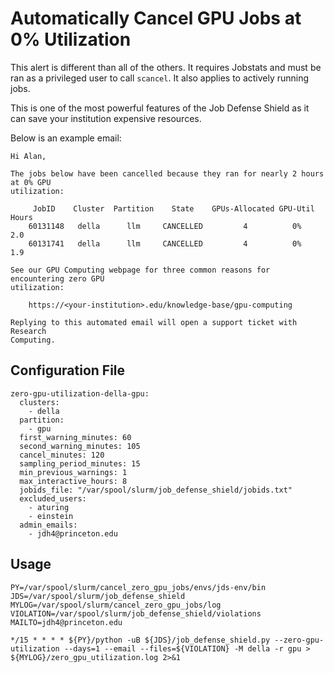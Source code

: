 # Automatically Cancel GPU Jobs at 0% Utilization

This alert is different than all of the others. It requires Jobstats and must
be ran as a privileged user to call `scancel`. It also applies to actively
running jobs.

This is one of the most powerful features of the Job Defense Shield as it
can save your institution expensive resources.

Below is an example email:

```
Hi Alan,

The jobs below have been cancelled because they ran for nearly 2 hours at 0% GPU
utilization:

     JobID    Cluster  Partition    State    GPUs-Allocated GPU-Util  Hours
    60131148   della      llm     CANCELLED         4          0%      2.0
    60131741   della      llm     CANCELLED         4          0%      1.9

See our GPU Computing webpage for three common reasons for encountering zero GPU
utilization:

    https://<your-institution>.edu/knowledge-base/gpu-computing

Replying to this automated email will open a support ticket with Research
Computing.
```

## Configuration File

```
zero-gpu-utilization-della-gpu:
  clusters:
    - della
  partition:
    - gpu
  first_warning_minutes: 60
  second_warning_minutes: 105
  cancel_minutes: 120
  sampling_period_minutes: 15
  min_previous_warnings: 1
  max_interactive_hours: 8
  jobids_file: "/var/spool/slurm/job_defense_shield/jobids.txt"
  excluded_users:
    - aturing
    - einstein
  admin_emails:
    - jdh4@princeton.edu
```

## Usage

```
PY=/var/spool/slurm/cancel_zero_gpu_jobs/envs/jds-env/bin
JDS=/var/spool/slurm/job_defense_shield
MYLOG=/var/spool/slurm/cancel_zero_gpu_jobs/log
VIOLATION=/var/spool/slurm/job_defense_shield/violations
MAILTO=jdh4@princeton.edu

*/15 * * * * ${PY}/python -uB ${JDS}/job_defense_shield.py --zero-gpu-utilization --days=1 --email --files=${VIOLATION} -M della -r gpu > ${MYLOG}/zero_gpu_utilization.log 2>&1
```

